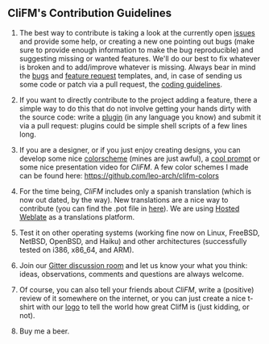 ## CliFM's Contribution Guidelines

1)  The best way to contribute is taking a look at the currently open [issues](https://github.com/leo-arch/clifm/issues) and provide some help, or creating a new one pointing out bugs (make sure to provide enough information to make the bug reproducible) and suggesting missing or wanted features. We'll do our best to fix whatever is broken and to add/improve whatever is missing. Always bear in mind the [bugs](https://github.com/leo-arch/clifm/blob/master/.github/ISSUE_TEMPLATE/bug_report.md) and [feature request](https://github.com/leo-arch/clifm/blob/master/.github/ISSUE_TEMPLATE/feature_request.md) templates, and, in case of sending us some code or patch via a pull request, the [coding guidelines](https://github.com/leo-arch/clifm/blob/master/src/README.md).

2)  If you want to directly contribute to the project adding a feature, there a simple way to do this that do not involve getting your hands dirty with the source code: write a [plugin](https://github.com/leo-arch/clifm/wiki/Advanced#plugins) (in any language you know) and submit it via a pull request: plugins could be simple shell scripts of a few lines long.

3) If you are a designer, or if you just enjoy creating designs, you can develop some nice [colorscheme](https://github.com/leo-arch/clifm/wiki/Customization#colors) (mines are just awful), a [cool prompt](https://github.com/leo-arch/clifm/wiki/Customization#the-prompt) or some nice presentation video for _CliFM_. A few color schemes I made can be found here: https://github.com/leo-arch/clifm-colors

4)  For the time being, _CliFM_ includes only a spanish translation (which is now out dated, by the way). New translations are a nice way to contribute (you can find the .pot file in [here](https://github.com/leo-arch/clifm/tree/master/translations)). We are using [Hosted Weblate](https://hosted.weblate.org/projects/clifm/clifm/) as a translations platform.

5)  Test it on other operating systems (working fine now on Linux, FreeBSD, NetBSD, OpenBSD, and Haiku) and other architectures (successfully tested on i386, x86_64, and ARM).

6)  Join our [Gitter discussion room](https://gitter.im/leo-arch/clifm) and let us know your what you think: ideas, observations, comments and questions are always welcome.

7)  Of course, you can also tell your friends about _CliFM_, write a (positive) review of it somewhere on the internet, or you can just create a nice t-shirt with our [logo](https://github.com/leo-arch/clifm/tree/master/images/logo) to tell the world how great ClifM is (just kidding, or not).

8)  Buy me a beer.
